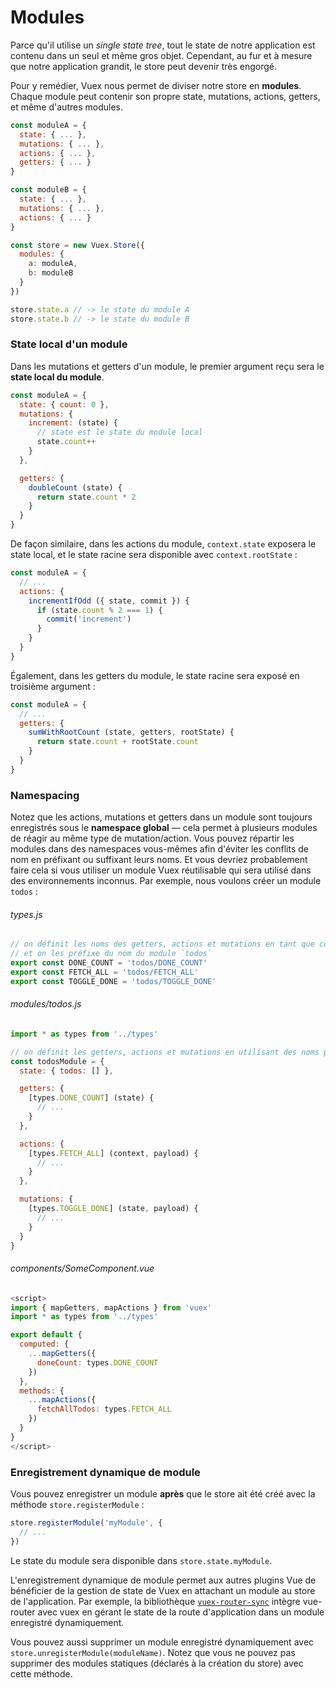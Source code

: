 # Modules

Parce qu'il utilise un _single state tree_, tout le state de notre application est contenu dans un seul et même gros objet. Cependant, au fur et à mesure que notre application grandit, le store peut devenir très engorgé.

Pour y remédier, Vuex nous permet de diviser notre store en **modules**. Chaque module peut contenir son propre state, mutations, actions, getters, et même d'autres modules.

``` js
const moduleA = {
  state: { ... },
  mutations: { ... },
  actions: { ... },
  getters: { ... }
}

const moduleB = {
  state: { ... },
  mutations: { ... },
  actions: { ... }
}

const store = new Vuex.Store({
  modules: {
    a: moduleA,
    b: moduleB
  }
})

store.state.a // -> le state du module A
store.state.b // -> le state du module B
```

### State local d'un module

Dans les mutations et getters d'un module, le premier argument reçu sera le **state local du module**.

``` js
const moduleA = {
  state: { count: 0 },
  mutations: {
    increment: (state) {
      // state est le state du module local
      state.count++
    }
  },

  getters: {
    doubleCount (state) {
      return state.count * 2
    }
  }
}
```

De façon similaire, dans les actions du module, `context.state` exposera le state local, et le state racine sera disponible avec `context.rootState` :

``` js
const moduleA = {
  // ...
  actions: {
    incrementIfOdd ({ state, commit }) {
      if (state.count % 2 === 1) {
        commit('increment')
      }
    }
  }
}
```

Également, dans les getters du module, le state racine sera exposé en troisième argument :

``` js
const moduleA = {
  // ...
  getters: {
    sumWithRootCount (state, getters, rootState) {
      return state.count + rootState.count
    }
  }
}
```

### Namespacing

Notez que les actions, mutations et getters dans un module sont toujours enregistrés sous le **namespace global** &mdash; cela permet à plusieurs modules de réagir au même type de mutation/action. Vous pouvez répartir les modules dans des namespaces vous-mêmes afin d'éviter les conflits de nom en préfixant ou suffixant leurs noms. Et vous devriez probablement faire cela si vous utiliser un module Vuex réutilisable qui sera utilisé dans des environnements inconnus. Par exemple, nous voulons créer un module `todos` :

###### types.js
``` js
// on définit les noms des getters, actions et mutations en tant que constantes
// et on les préfixe du nom du module `todos`
export const DONE_COUNT = 'todos/DONE_COUNT'
export const FETCH_ALL = 'todos/FETCH_ALL'
export const TOGGLE_DONE = 'todos/TOGGLE_DONE'
```

###### modules/todos.js
``` js
import * as types from '../types'

// on définit les getters, actions et mutations en utilisant des noms préfixés
const todosModule = {
  state: { todos: [] },

  getters: {
    [types.DONE_COUNT] (state) {
      // ...
    }
  },

  actions: {
    [types.FETCH_ALL] (context, payload) {
      // ...
    }
  },

  mutations: {
    [types.TOGGLE_DONE] (state, payload) {
      // ...
    }
  }
}
```

###### components/SomeComponent.vue  
``` js
<script>
import { mapGetters, mapActions } from 'vuex'
import * as types from '../types'

export default {
  computed: {
    ...mapGetters({
      doneCount: types.DONE_COUNT
    })
  },
  methods: {
    ...mapActions({
      fetchAllTodos: types.FETCH_ALL
    })
  }
}
</script>
```

### Enregistrement dynamique de module

Vous pouvez enregistrer un module **après** que le store ait été créé avec la méthode `store.registerModule` :

``` js
store.registerModule('myModule', {
  // ...
})
```

Le state du module sera disponible dans `store.state.myModule`.

L'enregistrement dynamique de module permet aux autres plugins Vue de bénéficier de la gestion de state de Vuex en attachant un module au store de l'application. Par exemple, la bibliothèque [`vuex-router-sync`](https://github.com/vuejs/vuex-router-sync) intègre vue-router avec vuex en gérant le state de la route d'application dans un module enregistré dynamiquement.

Vous pouvez aussi supprimer un module enregistré dynamiquement avec `store.unregisterModule(moduleName)`. Notez que vous ne pouvez pas supprimer des modules statiques (déclarés à la création du store) avec cette méthode.
